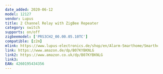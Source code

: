 ```yaml
---
date_added: 2020-06-12
model: 12127
vendor: Lupus
title: 2 Channel Relay with ZigBee Repeater
category: switch
supports: on/off
zigbeemodel: ['PRS3CH2_00.00.05.10TC']
compatible: [z2m]
mlink: https://www.lupus-electronics.de/shop/en/Alarm-Smarthome/Smarthome-Home-Automation/LUPUS-2-Channel-Relay-with-ZigBee-Repeater-p.html
link: https://www.amazon.de/dp/B07KYBKNLG
link2: https://www.amazon.co.uk/dp/B07KYBKNLG
link3: 
EAN: 4260195434356
---
```

